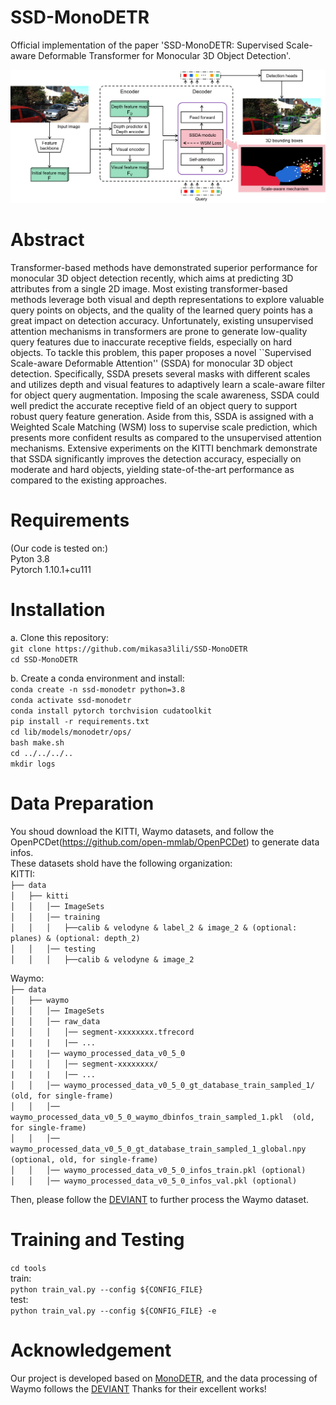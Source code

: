 # SSD-MonoDETR

Official implementation of the paper 'SSD-MonoDETR: Supervised Scale-aware Deformable Transformer for Monocular 3D Object Detection'.
                               
![image](https://github.com/mikasa3lili/SSD-MonoDETR/blob/main/pipeline.png)

# Abstract

Transformer-based methods have demonstrated superior performance for monocular 3D object detection recently, which aims at predicting 3D attributes from a single 2D image. Most existing transformer-based methods leverage both visual and depth representations to explore valuable query points on objects, and the quality of the learned query points has a great impact on detection accuracy. Unfortunately, existing unsupervised attention mechanisms in transformers are prone to generate low-quality query features due to inaccurate receptive fields, especially on hard objects. To tackle this problem, this paper proposes a novel ``Supervised Scale-aware Deformable Attention'' (SSDA) for monocular 3D object detection. Specifically, SSDA presets several masks with different scales and utilizes depth and visual features to adaptively learn a scale-aware filter for object query augmentation. Imposing the scale awareness, SSDA could well predict the accurate receptive field of an object query to support robust query feature generation. Aside from this, SSDA is assigned with a Weighted Scale Matching (WSM) loss to supervise scale prediction, which presents more confident results as compared to the unsupervised attention mechanisms. Extensive experiments on the KITTI benchmark demonstrate that SSDA significantly improves the detection accuracy, especially on moderate and hard objects, yielding state-of-the-art performance as compared to the existing approaches. 

# Requirements
(Our code is tested on:)    
Pyton 3.8    
Pytorch 1.10.1+cu111    

# Installation
a. Clone this repository:     
`git clone https://github.com/mikasa3lili/SSD-MonoDETR`      
`cd SSD-MonoDETR`    

b. Create a conda environment and install:  
`conda create -n ssd-monodetr python=3.8`    
`conda activate ssd-monodetr`    
`conda install pytorch torchvision cudatoolkit`  
`pip install -r requirements.txt`  
`cd lib/models/monodetr/ops/`  
`bash make.sh`  
`cd ../../../..`  
`mkdir logs`  

# Data Preparation  
You shoud download the KITTI, Waymo datasets, and follow the OpenPCDet(https://github.com/open-mmlab/OpenPCDet) to generate data infos.    
These datasets shold have the following organization:    
KITTI:    
`├── data`    
`│   ├── kitti`  
`│   │   │── ImageSets`  
`│   │   │── training`  
`│   │   │   ├──calib & velodyne & label_2 & image_2 & (optional: planes) & (optional: depth_2)`  
`│   │   │── testing`  
`│   │   │   ├──calib & velodyne & image_2`  

Waymo:  
`├── data`  
`│   ├── waymo`  
`│   │   │── ImageSets`  
`│   │   │── raw_data`  
`│   │   │   │── segment-xxxxxxxx.tfrecord`  
`|   |   |   |── ...`  
`|   |   |── waymo_processed_data_v0_5_0`  
`│   │   │   │── segment-xxxxxxxx/`  
`|   |   |   |── ...`  
`│   │   │── waymo_processed_data_v0_5_0_gt_database_train_sampled_1/  (old, for single-frame)`  
`│   │   │── waymo_processed_data_v0_5_0_waymo_dbinfos_train_sampled_1.pkl  (old, for single-frame)`  
`│   │   │── waymo_processed_data_v0_5_0_gt_database_train_sampled_1_global.npy (optional, old, for single-frame)`  
`│   │   │── waymo_processed_data_v0_5_0_infos_train.pkl (optional)`  
`│   │   │── waymo_processed_data_v0_5_0_infos_val.pkl (optional)`   

Then, please follow the [DEVIANT](https://github.com/abhi1kumar/DEVIANT) to further process the Waymo dataset.

# Training and Testing   
`cd tools`   
train:  
`python train_val.py --config ${CONFIG_FILE}`  
test:  
`python train_val.py --config ${CONFIG_FILE} -e`   

# Acknowledgement
Our project is developed based on [MonoDETR](https://github.com/ZrrSkywalker/MonoDETR), and the data processing of Waymo follows the [DEVIANT](https://github.com/abhi1kumar/DEVIANT) Thanks for their excellent works!
